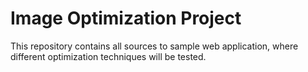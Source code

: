# Image Optimization Project

This repository contains all sources to sample web application, where different optimization techniques will be tested.

